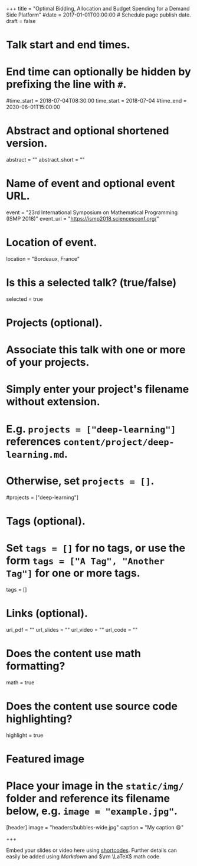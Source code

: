 +++
title = "Optimal Bidding, Allocation and Budget Spending for a Demand Side Platform"
#date = 2017-01-01T00:00:00  # Schedule page publish date.
draft = false

# Talk start and end times.
#   End time can optionally be hidden by prefixing the line with `#`.
#time_start = 2018-07-04T08:30:00
time_start = 2018-07-04
#time_end = 2030-06-01T15:00:00

# Abstract and optional shortened version.
abstract = ""
abstract_short = ""

# Name of event and optional event URL.
event = "23rd International Symposium on Mathematical Programming (ISMP 2018)"
event_url = "https://ismp2018.sciencesconf.org/"

# Location of event.
location = "Bordeaux, France"

# Is this a selected talk? (true/false)
selected = true

# Projects (optional).
#   Associate this talk with one or more of your projects.
#   Simply enter your project's filename without extension.
#   E.g. `projects = ["deep-learning"]` references `content/project/deep-learning.md`.
#   Otherwise, set `projects = []`.
#projects = ["deep-learning"]

# Tags (optional).
#   Set `tags = []` for no tags, or use the form `tags = ["A Tag", "Another Tag"]` for one or more tags.
tags = []

# Links (optional).
url_pdf = ""
url_slides = ""
url_video = ""
url_code = ""

# Does the content use math formatting?
math = true

# Does the content use source code highlighting?
highlight = true

# Featured image
# Place your image in the `static/img/` folder and reference its filename below, e.g. `image = "example.jpg"`.
[header]
image = "headers/bubbles-wide.jpg"
caption = "My caption :smile:"

+++

Embed your slides or video here using [shortcodes](https://sourcethemes.com/academic/post/writing-markdown-latex/). Further details can easily be added using *Markdown* and $\rm \LaTeX$ math code.
